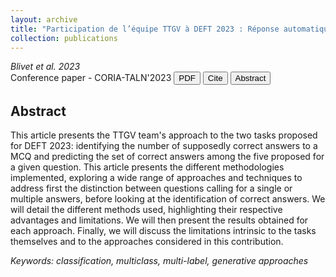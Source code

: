 ```yaml
---
layout: archive
title: "Participation de l’équipe TTGV à DEFT 2023 : Réponse automatique à des QCM issus d’examens en pharmacie"
collection: publications
---
```


_Blivet et al. 2023_  
Conference paper - CORIA-TALN'2023
<button name="PDF" src="http://talnarchives.atala.org/ateliers/2023/DEFT/480090.pdf">PDF</button> <button name="Cite" src="https://B-Gendron.github.io/files/ref_deft.txt">Cite</button>
<button name="Abstract" src="http://talnarchives.atala.org/ateliers/2023/DEFT/480090.html">Abstract</button>  

## Abstract

This article presents the TTGV team's approach to the two tasks proposed for DEFT 2023: identifying the number of supposedly correct answers to a MCQ and predicting the set of correct answers among the five proposed for a given question. This article presents the different methodologies implemented, exploring a wide range of approaches and techniques to address first the distinction between questions calling for a single or multiple answers, before looking at the identification of correct answers. We will detail the different methods used, highlighting their respective advantages and limitations. We will then present the results obtained for each approach. Finally, we will discuss the limitations intrinsic to the tasks themselves and to the approaches considered in this contribution.

*Keywords: classification, multiclass, multi-label, generative approaches*
